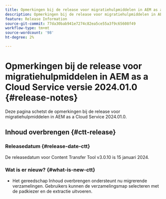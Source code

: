 ```yaml
---
title: Opmerkingen bij de release voor migratiehulpmiddelen in AEM as a Cloud Service versie 2024.01.0
description: Opmerkingen bij de release voor migratiehulpmiddelen in AEM as a Cloud Service versie 2024.01.0
feature: Release Information
source-git-commit: 77da30bab941e7274c82ea5ce55a3f9c65608f49
workflow-type: tm+mt
source-wordcount: '98'
ht-degree: 2%

---
```


# Opmerkingen bij de release voor migratiehulpmiddelen in AEM as a Cloud Service versie 2024.01.0 {#release-notes}

Deze pagina schetst de opmerkingen bij de release voor migratiehulpmiddelen in AEM as a Cloud Service 2024.01.0.

## Inhoud overbrengen {#ctt-release}

### Releasedatum {#release-date-ctt}

De releasedatum voor Content Transfer Tool v3.0.10 is 15 januari 2024.

### Wat is er nieuw? {#what-is-new-ctt}

* Het gereedschap Inhoud overbrengen ondersteunt nu migrerende verzamelingen. Gebruikers kunnen de verzamelingsmap selecteren met de padkiezer en de extractie uitvoeren.
